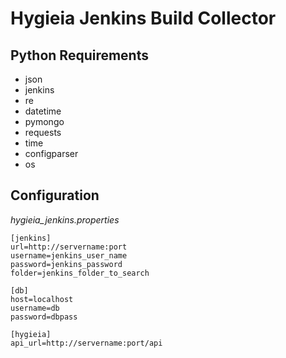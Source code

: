 # Hygieia Jenkins Build Collector

## Python Requirements

* json
* jenkins
* re
* datetime
* pymongo
* requests
* time
* configparser
* os

## Configuration

*hygieia_jenkins.properties*
```
[jenkins]
url=http://servername:port
username=jenkins_user_name
password=jenkins_password
folder=jenkins_folder_to_search

[db]
host=localhost
username=db
password=dbpass

[hygieia]
api_url=http://servername:port/api
```
